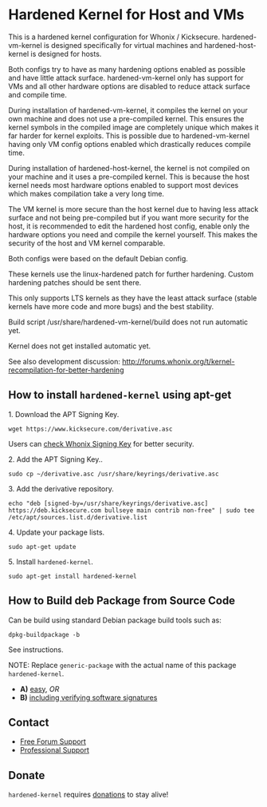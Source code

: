 # Hardened Kernel for Host and VMs #

This is a hardened kernel configuration for Whonix / Kicksecure.
hardened-vm-kernel is designed specifically for virtual machines and
hardened-host-kernel is designed for hosts.

Both configs try to have as many hardening options enabled as possible and
have little attack surface. hardened-vm-kernel only has support for VMs
and all other hardware options are disabled to reduce attack surface and
compile time.

During installation of hardened-vm-kernel, it compiles the kernel on your own
machine and does not use a pre-compiled kernel. This ensures the kernel
symbols in the compiled image are completely unique which makes it far harder
for kernel exploits. This is possible due to hardened-vm-kernel having only VM
config options enabled which drastically reduces compile time.

During installation of hardened-host-kernel, the kernel is not compiled on
your machine and it uses a pre-compiled kernel. This is because the host
kernel needs most hardware options enabled to support most devices which makes
compilation take a very long time.

The VM kernel is more secure than the host kernel due to having less attack
surface and not being pre-compiled but if you want more security for the host,
it is recommended to edit the hardened host config, enable only the hardware
options you need and compile the kernel yourself. This makes the security of
the host and VM kernel comparable.

Both configs were based on the default Debian config.

These kernels use the linux-hardened patch for further hardening. Custom
hardening patches should be
sent there.

This only supports LTS kernels as they have the least attack surface (stable
kernels have more code and more bugs) and the best stability.

Build script /usr/share/hardened-vm-kernel/build does not run automatic yet.

Kernel does not get installed automatic yet.

See also development discussion:
http://forums.whonix.org/t/kernel-recompilation-for-better-hardening

## How to install `hardened-kernel` using apt-get ##

1\. Download the APT Signing Key.

```
wget https://www.kicksecure.com/derivative.asc
```

Users can [check Whonix Signing Key](https://www.kicksecure.com/wiki/Signing_Key) for better security.

2\. Add the APT Signing Key..

```
sudo cp ~/derivative.asc /usr/share/keyrings/derivative.asc
```

3\. Add the derivative repository.

```
echo "deb [signed-by=/usr/share/keyrings/derivative.asc] https://deb.kicksecure.com bullseye main contrib non-free" | sudo tee /etc/apt/sources.list.d/derivative.list
```

4\. Update your package lists.

```
sudo apt-get update
```

5\. Install `hardened-kernel`.

```
sudo apt-get install hardened-kernel
```

## How to Build deb Package from Source Code ##

Can be build using standard Debian package build tools such as:

```
dpkg-buildpackage -b
```

See instructions.

NOTE: Replace `generic-package` with the actual name of this package `hardened-kernel`.

* **A)** [easy](https://www.kicksecure.com/wiki/Dev/Build_Documentation/generic-package/easy), _OR_
* **B)** [including verifying software signatures](https://www.kicksecure.com/wiki/Dev/Build_Documentation/generic-package)

## Contact ##

* [Free Forum Support](https://forums.kicksecure.com)
* [Professional Support](https://www.kicksecure.com/wiki/Professional_Support)

## Donate ##

`hardened-kernel` requires [donations](https://www.kicksecure.com/wiki/Donate) to stay alive!
